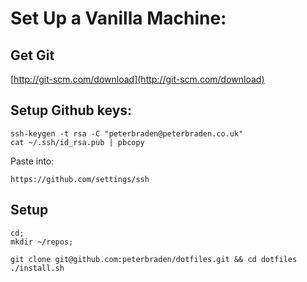 # Set Up a Vanilla Machine:

## Get Git
[http://git-scm.com/download](http://git-scm.com/download)

## Setup Github keys:
```shell
ssh-keygen -t rsa -C "peterbraden@peterbraden.co.uk"
cat ~/.ssh/id_rsa.pub | pbcopy
```

Paste into:
```shell
https://github.com/settings/ssh
```

## Setup
```shell
cd;
mkdir ~/repos;

git clone git@github.com:peterbraden/dotfiles.git && cd dotfiles
./install.sh
```






